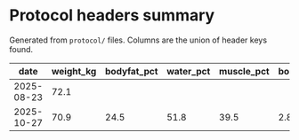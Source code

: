 # Protocol headers summary

Generated from `protocol/` files. Columns are the union of header keys found.

| date | weight_kg | bodyfat_pct | water_pct | muscle_pct | bones_pct | target_calories | target_protein_g | target_fat_g | target_carbs_g | actual_calories | actual_protein_g | actual_fat_g | actual_carbs_g | abdgirth_cm | sleep | steps | comment | bmi | carbs | fat | protein |
| --- | --- | --- | --- | --- | --- | --- | --- | --- | --- | --- | --- | --- | --- | --- | --- | --- | --- | --- | --- | --- | --- |
| 2025-08-23 | 72.1 |  |  |  |  | 1670 |  |  |  |  |  |  |  | 103 | 328 |  |  |  | 112 | 70 | 124 |
| 2025-10-27 | 70.9 | 24.5 | 51.8 | 39.5 | 2.8 | 2300 | 150 | 80 | 240 | 2258 | 157 | 84 | 184 | 101 | 7.40 |  | Home | 25.1 |  |  |  |
